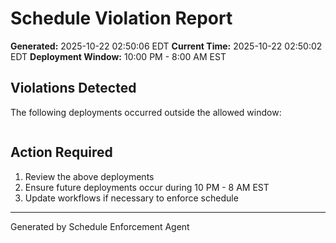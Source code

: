 # Schedule Violation Report

**Generated:** 2025-10-22 02:50:06 EDT
**Current Time:** 2025-10-22 02:50:02 EDT
**Deployment Window:** 10:00 PM - 8:00 AM EST

## Violations Detected

The following deployments occurred outside the allowed window:

```

```

## Action Required

1. Review the above deployments
2. Ensure future deployments occur during 10 PM - 8 AM EST
3. Update workflows if necessary to enforce schedule

---

Generated by Schedule Enforcement Agent
